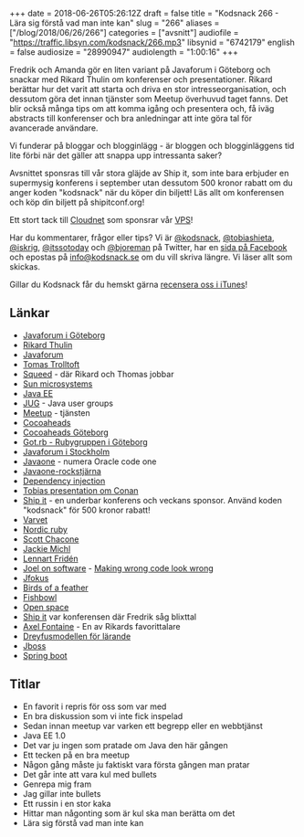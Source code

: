 +++
date = 2018-06-26T05:26:12Z
draft = false
title = "Kodsnack 266 - Lära sig förstå vad man inte kan"
slug = "266"
aliases = ["/blog/2018/06/26/266"]
categories = ["avsnitt"]
audiofile = "https://traffic.libsyn.com/kodsnack/266.mp3"
libsynid = "6742179"
english = false
audiosize = "28990947"
audiolength = "1:00:16"
+++

Fredrik och Amanda gör en liten variant på Javaforum i Göteborg och snackar med Rikard Thulin om konferenser och presentationer. Rikard berättar hur det varit att starta och driva en stor intresseorganisation, och dessutom göra det innan tjänster som Meetup överhuvud taget fanns. Det blir också många tips om att komma igång och presentera och, få iväg abstracts till konferenser och bra anledningar att inte göra tal för avancerade användare.

Vi funderar på bloggar och blogginlägg - är bloggen och blogginläggens tid lite förbi när det gäller att snappa upp intressanta saker?

Avsnittet sponsras till vår stora gläjde av Ship it, som inte bara erbjuder en supermysig konferens i september utan dessutom 500 kronor rabatt om du anger koden "kodsnack" när du köper din biljett! Läs allt om konferensen och köp din biljett på shipitconf.org!

Ett stort tack till [Cloudnet](http://www.cloudnet.se) som sponsrar vår [VPS](http://en.wikipedia.org/wiki/Virtual_private_server)!

Har du kommentarer, frågor eller tips? Vi är [@kodsnack](https://www.twitter.com/kodsnack), [@tobiashieta](https://www.twitter.com/tobiashieta), [@iskrig](https://www.twitter.com/iskrig), [@itssotoday](https://twitter.com/itssotoday) och [@bjoreman](https://www.twitter.com/bjoreman) på Twitter, har en [sida på Facebook](https://www.facebook.com/kodsnack) och epostas på [info@kodsnack.se](mailto:info@kodsnack.se) om du vill skriva längre. Vi läser allt som skickas.

Gillar du Kodsnack får du hemskt gärna [recensera oss i iTunes](http://itunes.apple.com/se/podcast/kodsnack/id561631498?l=en)!

## Länkar ##
* [Javaforum i Göteborg](https://www.meetup.com/Javaforum-Goteborg/)
* [Rikard Thulin](https://twitter.com/Rikard_Thulin/)
* [Javaforum](http://www.javaforum.se/jf/)
* [Tomas Trolltoft](https://twitter.com/trolltoft)
* [Squeed](https://www.squeed.com/) - där Rikard och Thomas jobbar
* [Sun microsystems](https://en.wikipedia.org/wiki/Sun_Microsystems)
* [Java EE](https://en.wikipedia.org/wiki/Java_Platform,_Enterprise_Edition)
* [JUG](https://en.wikipedia.org/wiki/Java_User_Group) - Java user groups
* [Meetup](https://www.meetup.com/) - tjänsten
* [Cocoaheads](http://cocoaheads.org/)
* [Cocoaheads Göteborg](https://www.meetup.com/cocoaheads-goteborg/)
* [Got.rb - Rubygruppen i Göteborg](https://www.meetup.com/got-rb/)
* [Javaforum i Stockholm](https://www.meetup.com/Jforum-Stockholm/)
* [Javaone](https://en.wikipedia.org/wiki/JavaOne) - numera Oracle code one
* [Javaone-rockstjärna](https://dlsc.com/2017/04/05/javaone-rockstar-award/)
* [Dependency injection](https://en.wikipedia.org/wiki/Dependency_injection)
* [Tobias presentation om Conan](https://www.youtube.com/watch?v=jKG6cETLN3M)
* [Ship it](https://shipitconf.org/) - en underbar konferens och veckans sponsor. Använd koden "kodsnack" för 500 kronor rabatt!
* [Varvet](https://shipitconf.org/)
* [Nordic ruby](http://www.nordicruby.org/)
* [Scott Chacone](https://twitter.com/chacon)
* [Jackie Michl](https://jackiemichl.com/)
* [Lennart Fridén](https://twitter.com/devlcsc)
* [Joel on software](https://www.joelonsoftware.com/) - [Making wrong code look wrong](https://www.joelonsoftware.com/2005/05/11/making-wrong-code-look-wrong/)
* [Jfokus](http://www.jfokus.se/jfokus/)
* [Birds of a feather](https://en.wikipedia.org/wiki/Birds_of_a_feather_%28computing%29)
* [Fishbowl](https://en.wikipedia.org/wiki/Fishbowl_%28conversation%29)
* [Open space](https://en.wikipedia.org/wiki/Open_Space_Technology)
* [Ship it](https://shipitconf.org/) var konferensen där Fredrik såg blixttal
* [Axel Fontaine](https://axelfontaine.com/) - En av Rikards favorittalare
* [Dreyfusmodellen för lärande](https://en.wikipedia.org/wiki/Dreyfus_model_of_skill_acquisition)
* [Jboss](https://en.wikipedia.org/wiki/JBoss_Enterprise_Application_Platform)
* [Spring boot](https://en.wikipedia.org/wiki/Spring_Framework#Spring_Boot)

## Titlar ##
* En favorit i repris för oss som var med
* En bra diskussion som vi inte fick inspelad
* Sedan innan meetup var varken ett begrepp eller en webbtjänst
* Java EE 1.0
* Det var ju ingen som pratade om Java den här gången
* Ett tecken på en bra meetup
* Någon gång måste ju faktiskt vara första gången man pratar
* Det går inte att vara kul med bullets
* Genrepa mig fram
* Jag gillar inte bullets
* Ett russin i en stor kaka
* Hittar man någonting som är kul ska man berätta om det
* Lära sig förstå vad man inte kan